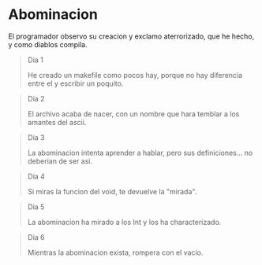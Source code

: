 # Abominacion
El programador observo su creacion y exclamo aterrorizado, que he hecho, y como diablos compila.

> Dia 1
>
> He creado un makefile como pocos hay, porque no hay diferencia entre el y escribir un poquito.

> Dia 2
>
> El archivo acaba de nacer, con un nombre que hara temblar a los amantes del ascii.

> Dia 3
>
> La abominacion intenta aprender a hablar, pero sus definiciones... no deberian de ser asi.

> Dia 4
>
> Si miras la funcion del void, te devuelve la "mirada".

> Dia 5
>
> La abominacion ha mirado a los Int y los ha characterizado.

> Dia 6
>
> Mientras la abominacion exista, rompera con el vacio.
